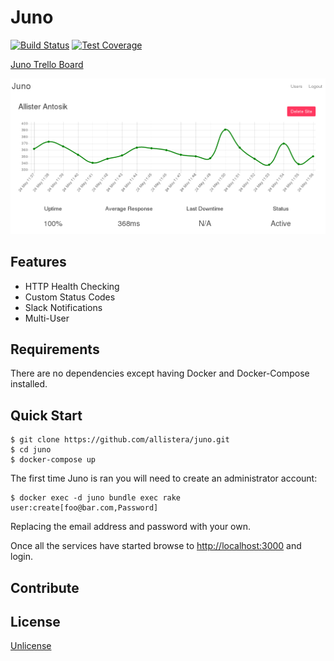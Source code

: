 # Juno

[![Build Status](https://travis-ci.org/allistera/juno.svg?branch=master)](https://travis-ci.org/allistera/juno)
[![Test Coverage](https://codeclimate.com/github/allistera/juno/badges/coverage.svg)](https://codeclimate.com/github/allistera/juno/coverage)

[Juno Trello Board](https://trello.com/b/1KHVf8Z5/juno)

![Site Details View](screenshot.png)

## Features

* HTTP Health Checking
* Custom Status Codes
* Slack Notifications
* Multi-User

## Requirements

There are no dependencies except having Docker and Docker-Compose installed.

## Quick Start

```
$ git clone https://github.com/allistera/juno.git
$ cd juno
$ docker-compose up
```

The first time Juno is ran you will need to create an administrator account:

```
$ docker exec -d juno bundle exec rake user:create[foo@bar.com,Password]
```

Replacing the email address and password with your own.

Once all the services have started browse to [http://localhost:3000](http://localhost:3000) and login.

## Contribute

## License

[Unlicense](UNLICENSE)
